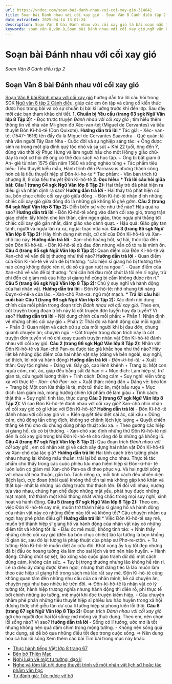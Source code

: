 ```yaml
---
url: https://vndoc.com/soan-bai-danh-nhau-voi-coi-xay-gio-314641
title: Soạn bài Đánh nhau với cối xay gió - Soạn Văn 8 Cánh diều tập 2 - VnDoc.com
date_extracted: 2025-04-14 13:07:24
description: Soạn Văn 8 bài Đánh nhau với cối xay gió là bài soạn mẫu thuộc chương trình Ngữ văn lớp 8, học kì 2. Mời các bạn cùng tham khảo bài soạn để chuẩn bị cho bài học sắp tới của mình.
keywords: soạn văn 8,văn 8,Soạn bài Đánh nhau với cối xay gió,ngữ văn 8,soan van 8,soạn văn lớp 8,giải văn 8,soạn văn 8 tập 2,soạn văn 8 Đánh nhau với cối xay gió,soạn Đánh nhau với cối xay gió,soạn văn 8 cánh diều,văn 8 cánh diều,ngữ văn 8 cánh diều,soạn văn 8 bài Đánh nhau với cối xay gió
---
```


# Soạn bài Đánh nhau với cối xay gió
 _Soạn Văn 8 Cánh diều tập 2_
## **Soạn Văn 8 bài Đánh nhau với cối xay gió**
[Soạn Văn 8 bài Đánh nhau với cối xay gió](<https://vndoc.com/soan-bai-danh-nhau-voi-coi-xay-gio-314641>) hướng dẫn trả lời câu hỏi trong SGK [Ngữ văn 8 tập 2 Cánh diề](<https://vndoc.com/ngu-van-8-canh-dieu>)u, giúp các em ôn tập và củng cố kiến thức được học trong bài và có sự chuẩn bị bài kĩ lưỡng trước khi đến lớp. Sau đây mời các bạn tham khảo chi tiết.
**1\. Chuẩn bị**
**Yêu cầu \(trang 63 sgk Ngữ Văn lớp 8 Tập 2\):**
\- Đọc trước truyện _Đánh nhau với cối xay gió_ ; tìm hiểu thêm thông tin về nhà văn Mi-ghen đơ Xéc-van-tét \(Miguel de Cervantes\) và tiểu thuyết Đôn Ki-hô-tê \(Don Quixote\).
**Hướng dẫn trả lời**
\* Tác giả:
\- Xéc- van- tét \(1547- 1616\) tên đầy đủ là Miguel de Cervantes Saavedra
\- Quê quán: là nhà văn người Tây Ban Nha
\- Cuộc đời và sự nghiệp sáng tác:
\+ Ông được sinh ra trong một gia đình quý tộc nhỏ và sa sút
\+ Khi 22 tuổi, ông đến Ý, đúng vào thời kỳ Phục Hưng và làm người hầu cho một Hồng y giáo chủ- đây là một cơ hội để ông có thể đọc  sách và học tập.
\+ Ông bị bắt giam ở An- giê từ năm 1575 đến năm 1580 và sống nghèo túng
\+ Tác phẩm tiêu biểu: Tiểu thuyết kiểu mẫu, Hành trình đến Parnassus nhưng thành công hơn cả là tiểu thuyết hiệp sĩ Đôn-ki-ho-te
\* Tác phẩm:
\- Văn bản trích từ chương 8, 9 của tiểu thuyết Đôn Ki-hô-tê
**2\. Đọc hiểu:**
**\* Trả lời câu hỏi giữa bài:**
**Câu 1 \(trang 64 sgk Ngữ Văn lớp 8 Tập 2\):**
Hai thầy trò đã phát hiện ra điều gì và nhận định ra sao?
**Hướng dẫn trả lời**
\- Hai thầy trò phát hiện có ba, bốn chục chiếc cối xay gió giữa đồng.
\- Đôn Ki-hô-tê nhận định những chiếc cối xay gió giữa đồng đó là những gã khổng lồ ghê gớm.
**Câu 2 \(trang 64 sgk Ngữ Văn lớp 8 Tập 2\):**
Diễn biến sự việc như thế nào? Hậu quả ra sao?
**Hướng dẫn trả lời**
\- Đôn Ki-hô-tê xông vào đánh cối xay gió, trong trận giao chiến: lấy khiên che kín thân, cầm ngọn giáo, thúc ngựa phi thẳng tới chiếc cối xay gió gần nhất, đâm giáo vào cánh quạt.
\- Hậu quả: Giáo gãy tan tành, người và ngựa lăn ra xa, ngựa: toạc nửa vai.
**Câu 3 \(trang 65 sgk Ngữ Văn lớp 8 Tập 2\):**
Hãy hình dung nét mặt, cử chỉ của Đôn Ki-hô-tê và Xan-chô lúc này.
**Hướng dẫn trả lời**
\- Xan-chô hoảng hốt, sợ hãi, thúc lừa đến bên Đôn Ki-hô-tê.
\- Đôn Ki-hô-tê dù đau đớn nhưng vẫn cố tỏ ra là mình ổn.
**Câu 4 \(trang 65 sgk Ngữ Văn lớp 8 Tập 2\):**
Quan điểm của Đôn Ki-hô-tê và Xan-chô về vấn đề bị thương như thế nào?
**Hướng dẫn trả lời**
\- Quan điểm của Đôn Ki-hô-tê về vấn đề bị thương: "các hiện sĩ giang hồ bị thương thế nào cũng không được rên rỉ, dù xổ cả gan ruột ra ngoài".
\- Quan điểm của Xan-chô về vấn đề bị thương: "chỉ cần hơi đau một chút là tôi rên rỉ ngày, trừ phi đến cả giám mã của hiệp sĩ giang hồ cũng bị cấm không được rên rỉ."
**Câu 5 \(trang 66 sgk Ngữ Văn lớp 8 Tập 2\):**
Chú ý suy nghĩ và hành động của hai nhân vật.
**Hướng dẫn trả lời**
\- Đôn Ki-hô-tê: nhớ nhung tới nàng Đuyn-xi-nê-a của lão.
\- Xan-chô Pan-xa: ngủ một mạch.
**\* Trả lời câu hỏi cuối bài:**
**Câu 1 \(trang 66 sgk Ngữ Văn lớp 8 Tập 2\):**
Xác định nội dung chính của mỗi phần trong đoạn trích _Đánh nhau với cối xay gió_. Theo em, cốt truyện trong đoạn trích này là cốt truyện đơn tuyến hay đa tuyến? Vì sao?
**Hướng dẫn trả lời**
\- Nội dung chính của mỗi phần:
\+ Phần 1: Nhận định về những chiếc cối xay gió
\+ Phần 2: Thái độ và hành động của mỗi người.
\+ Phần 3: Quan niệm và cách xử sự của mỗi người khi bị đau đớn, chung quanh chuyện ăn; chuyện ngủ.
\- Cốt truyện trong đoạn trích này là cốt truyện đơn tuyến vì nó chỉ xoay quanh truyện nhân vật Đôn Ki-hô-tê đánh nhau với cối xay gió.
**Câu 2 \(trang 66 sgk Ngữ Văn lớp 8 Tập 2\):**
Nhân vật Đôn Ki-hô-tê và Xan-chô Pan-xa được tác giả khắc họa như thế nào? Hãy liệt kê những đặc điểm của hai nhân vật này \(dáng vẻ bên ngoài, suy nghĩ, sở thích, lời nói và hành động\)
**Hướng dẫn trả lời**
 _\- Đôn-ki-hô-tê:_
\+ Xuất thân: Quý tộc nghèo
\+ Dáng vẻ: Gầy gò, cao lênh khênh
\+ Trang bị: Một con ngựa còm, mũ, áo, giáp đều bằng sắt đã han rỉ
\+ Mục đích: Làm hiệp sĩ, trừ gian tà, cứu người lương thiện
\+ Tính cách: Dũng cảm
\+ Suy nghĩ: viển vông xa vời thực tế
 _\- Xan- chô Pan- xa:_
\+ Xuất thân: nông dân
\+ Dáng vẻ: béo lùn
\+ Trang bị: Một con lừa thấp lè tè, một túi thức ăn, một bầu rượu
\+ Mục đích: làm giám mã, mong hưởng chiến lợi phẩm để làm giàu
\+ Tính cách: thật thà
\+ Suy nghĩ: tỉnh táo, thực dụng
**Câu 3 \(trang 67 sgk Ngữ Văn lớp 8 Tập 2\):**
Vì sao Đôn Ki-hô-tê đánh nhau với cối xay gió? Xan-chô nhìn nhận về cối xay gió có gì khác với Đôn Ki-hô-tê?
**Hướng dẫn trả lời**
\- Đôn Ki-hô-tê đánh nhau với cối xay gió vì:
\+ Kiên quyết tiêu diệt cái ác, cái xấu
\+ Dũng cảm, chủ động tấn công địch, không sợ chênh lệch lực lượng
\+ Quyết chiến thắng kẻ thù cho dù chúng dùng pháp thuật xấu xa.
\+ Theo gương các hiệp sĩ giang hồ, dù có bị thương.
\- Xan-chô xác định những thứ Đôn Ki-hô-tê nói đến là cối xay gió trong khi Đôn Ki-hô-tê cho rằng đó là những gã khổng lồ.
**Câu 4 \(trang 67 sgk Ngữ Văn lớp 8 Tập 2\):**
Qua đoạn trích _Đánh nhau với cối xay gió_ , em có nhận xét gì về cách xây dựng hai nhân vật Đôn Ki-hô-tê và Xan-chô của tác giả?
**Hướng dẫn trả lời**
Hai tính cách trên tương phản nhau nhưng lại không mâu thuẫn; trái lại bổ sung cho nhau. Thực tế tác phẩm cho thấy trong các cuộc phiêu lưu mạo hiểm hiệp sĩ Đôn-ki-hô- tê luôn luôn có giám mã Xan-chô Pan-xa đi theo phục vụ. Và hai người sống với nhau rất hòa thuận, gắn bó. Tách riêng ra, mỗi tính cách đều phiến diện \(lệch lạc\), cực đoan \(thái quá\) không thể tồn tại mà không gặp khó khăn và thất bại- nhất là những lúc đứng trước thử thách lớn. Đi đôi với nhau, nương tựa vào nhau, chúng hạn chế được những mặt yếu, phát huy được những mặt mạnh, trở thành một khối thống nhất vững chắc trong mọi suy nghĩ, sinh hoạt và hành động.
**Câu 5 \(trang 67 sgk Ngữ Văn lớp 8 Tập 2\):**
Theo em, việc Đôn Ki-hô-tê say mê, muốn trở thành hiệp sĩ giang hồ và hành động của nhân vật này có những điểm nào tốt và không tốt? Câu chuyện nhằm ca ngợi hay phê phán điều gì?
**Hướng dẫn trả lời**
\* Việc Đôn Ki-hô-tê say mê, muốn trở thành hiệp sĩ giang hồ và hành động của nhân vật này có những điểm tốt và không tốt là:
\- Đầu óc mê muội, không tỉnh táo:
\+ Nhìn thấy những chiếc cối xay gió \(đến ba bốn chục chiếc\) lão lại tưởng là bọn khổng lồ gian ác, sau đó lại tưởng là pháp thuật của pháp sư Phơ-re-xtôn.
\+ Tư tưởng: Đôn Ki-hô-tê muốn diệt ác cứu đời. Khát vọng ấy tuy tốt đẹp nhưng đã bị đầu óc hoang tưởng kia làm cho sai lệch và trở nên hão huyền.
\+ Hành động: Chẳng chút sợ sệt, lão xông vào cuộc giao tranh dữ dội một cách dũng cảm, không cân sức.
\+ Tuy bị trọng thương nhưng lão không hề rên rỉ. Lẽ ra điều ấy đáng được khen ngợi, nhưng thật đáng tiếc là lão muốn làm theo các hiệp sĩ giang hồ trong  sách mà lão rất say mê. Đôn Ki-hô-tê cũng không quan tâm đến những nhu cầu của cá nhân mình, kế cả chuyện ăn, chuyện ngủ như bao nhiêu kẻ trên đời.
=> Đôn-ki-hô-tê là nhân vật có lý tưởng tốt, hành hiệp trượng nghĩa nhưng hành động thì điên rồ, phi thực tế bởi chính những ảo tưởng, mê muội khi đọc truyện kiếm hiệp.
\- Câu chuyện nhằm phê phán những tiểu thuyết hiệp sĩ phiêu lưu hão huyền trong xã hội đương thời; chế giễu tàn dư của lí tưởng hiệp sĩ phong kiến lỗi thời.
**Câu 6 \(trang 67 sgk Ngữ Văn lớp 8 Tập 2\):**
Đoạn trích _Đánh nhau với cối xay gió_ gợi cho người đọc hai lối sống: mơ mộng và thực dụng. Theo em, nên chọn lối sống nào? Vì sao?
**Hướng dẫn trả lời**
\- Sống có lí tưởng, ước mơ là tốt nhưng không nên quá đắm chìm trong mộng tưởng.
\- Không nên sống quá thực dụng, sẽ dễ bỏ qua những điều tốt đẹp trong cuộc sống.
=> Nên dung hòa cả hai lối sống
Xem thêm các bài Tìm bài trong mục này khác:
  * [Thực hành tiếng Việt lớp 8 trang 67 ](</soan-bai-thuc-hanh-tieng-viet-lop-8-trang-67-tap-2-canh-dieu-314644>)
  * [Bên bờ Thiên Mạc](</soan-bai-ben-bo-thien-mac-314645>)
  * [Nghị luận về một tư tưởng, đạo lí](</soan-bai-nghi-luan-ve-mot-tu-tuong-dao-li-314652>)
  * [Nghe và tóm tắt nội dung thuyết trình về một nhân vật lịch sử hoặc tác phẩm văn học](</soan-bai-nghe-va-tom-tat-noi-dung-thuyet-trinh-ve-mot-nhan-vat-lich-su-hoac-tac-pham-van-hoc-314972>)
  * [Tự đánh giá: Tức nước vỡ bờ](</soan-bai-tu-danh-gia-tuc-nuoc-vo-bo-314973>)

